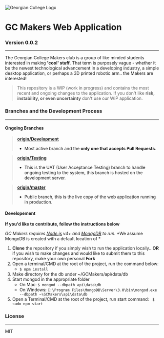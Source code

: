 ![Georgian College Logo](http://cdn.agilitycms.com/dine-on-campus/Georgian/HomeTheme/Logo2014.jpg "Georgian College")
# GC Makers Web Application

### Version 0.0.2
------------------------------------------------------------------------
The Georgian College Makers club is a group of like minded students interested in making **'cool' stuff**. That term is purposely vague - whether it be the newest technological advancement in a developing industry, a simple desktop application, or perhaps a 3D printed robotic arm.. the Makers are interested!
> This repository is a WIP (work in progress) and contains the most recent and ongoing changes to the application. If you don't like **risk, instability, or even uncertainty** don't use our WIP application.



### Branches and the Development Process
------
#### Ongoing Branches

  ><a href="https://github.com/Cellery72/GCMakers/tree/Development">**origin/Development**<a/>
  >- Most active branch and the **only one that accepts Pull Requests**.

  ><a href="https://github.com/Cellery72/GCMakers/tree/Testing">**origin/Testing**<a/>
  >- This is the UAT (User Acceptance Testing) branch to handle ongoing testing to the system, this branch is hosted on the development server.

  ><a href="https://github.com/Cellery72/GCMakers/tree/master">**origin/master**<a/> 
  >- Public branch, this is the live copy of the web application running in production.


#### Developement


**If you'd like to contribute, follow the instructions below**

*GC Makers requires [Node.js](https://nodejs.org/) v4+ and [MongoDB](https://www.mongodb.com/) to run.*
*We assume MongoDB is created with a default location of *


1. **Clone** the repository if you simply wish to run the application locally.. **OR** if you wish to make changes and would like to submit them to this repository, make your own personal **Fork**
2. Open a terminal/CMD at the root of the project, run the command below:
   - `` $ npm install ``
3. Make directory for the db under ~/GCMakers/api/data/db
4. Start mongod in the appropriate folder
   - On Mac: ``$ mongod --dbpath api\data\db``
   - On Windows: ``C:\Program Files\MongoDB\Server\3.0\bin\mongod.exe --dbpath ~\GCMakers\api\data\db``
5. Open a Terminal/CMD at the root of the project, run start command:
`` $ sudo npm start``


### License
----

MIT

